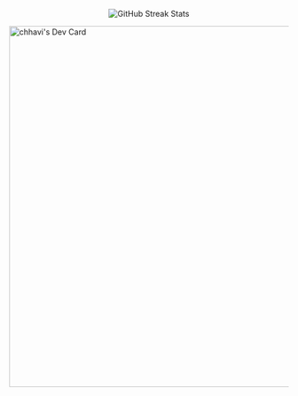 <p align="center">
  <img src="https://github-readme-streak-stats.herokuapp.com/?user=chhavientrar" alt="GitHub Streak Stats" />
</p>
<a href="https://app.daily.dev/chhavi12"><img src="https://api.daily.dev/devcards/v2/iKkgmusrHkiKLQ7lCwDkt.png?type=wide&r=hpi" width="652" alt="chhavi's Dev Card"/></a>
